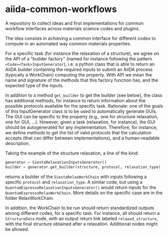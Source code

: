# aiida-common-workflows
A repository to collect ideas and first implementations for common workflow interfaces across materials science codes and plugins.

The idea consists in achieving a common interface for different codes to compute in an automated way common materials properties. 

For a specific task (for instance the relaxation of a structure), we agree on the API of a "builder factory" (named for instance following the pattern `<Code><Task>InputGenerator`), i.e. a python class that is able to return an AiiDA builder containing the required inputs to submit an AiiDA process (typically a WorkChain) computing the property.
With API we mean the name and signature of the methods that this factory function has, and the expected type of the inputs.

In addition to a method `get_builder` to get the builder (see below), the class has additional methods, for instance to return information about the possible protocols available for the specific task.
Rationale: one of the goals of this InputGenerator class is to be used to automatically generate GUIs.
The GUI can be specific to the property (e.g., one for structure relaxation, one for GUI, ...). However, given a task (relaxation, for instance), the GUI should be autogenerated for any implementation.
Therefore, for instance, we define methods to get the list of valid protocols that the calculation accepts (that can differ between implementations), and a human-readable description.

Taking the example of the structure relaxation, a line of the kind:
```python
generator = SiestaRelaxationInputsGenerator()
builder = generator.get_builder(structure, protocol, relaxation_type)
```
returns a builder of the `SiestaRelaxWorkChain` with inputs following a specific `protocol` and `relaxation_type`.
A similar code, but using a `QuantumEspressoRelaxationInputsGenerator()` would return inputs for the `QuantumEspressoRelaxWorkChain`. More details on the specific case are in the folder RelaxWorkChain.

In addition, the WorkChain to be run should return standardized outputs among different codes, for a specific task. For instance, all should return a `StructureData` node, with an output return link labeled `relaxed_structure`, with the final structure obtained after a relaxation. Additional nodes might be allowed.
